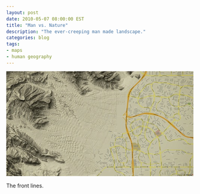```yaml
---
layout: post
date: 2010-05-07 08:00:00 EST
title: "Man vs. Nature"
description: "The ever-creeping man made landscape."
categories: blog
tags:
- maps
- human geography
---
```


<a href="http://raonurcouch.tumblr.com/post/562159375/man-v-nature-the-front-line-our-ever-growing"><img src="/images/post-images/man_vs_nature.jpg" alt="Man vs. Nature" /></a>

The front lines.
